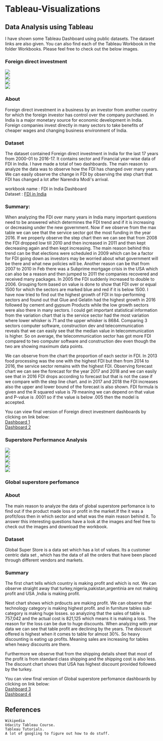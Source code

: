 # Tableau-Visualizations

## Data Analysis using Tableau


I have shown some Tableau Dashboard using public datasets. The dataset links are also given. You can also find each of the Tableau Workbook in the folder Workbooks. Please feel free to check out the below images. 

### Foreign direct investment

![](images/pic3.png)<br/>
![](images/pic5.png)<br/>
![](images/pic6.png)<br/>
![](images/pic7.png)<br/>


### About
Foreign direct investment in a business by an investor from another country for which the foreign investor has control over the company purchased.  in India is a major monetary source for economic development in India. Foreign companies invest directly in many sectors to take benefits of cheaper wages and changing business environment of India. 

### Dataset
The dataset contained Foreign direct investment in India for the last 17 years from 2000-01 to 2016-17. It contains sector and Financial year-wise data of FDI in India. I have made a total of two dashboards. The main reason to analyze the data was to observe how the FDI has changed over many years. We can easily observe the change in FDI by observing the step chart that FDI has changed a lot after Narendra Modi's arrival. 

workbook name : FDI in India Dashboard<br/>
Dataset : [FDI in India](https://www.kaggle.com/rajanand/fdi-in-india)

### Summary:
When analyzing the FDI over many years in India many important questions need to be answered which determines the FDI trend and if it is increasing or decreasing under the new government. Now if we observe from the max table we can see that the service sector got the most funding in the year 2016. If we properly observe the step chart then we can see that from 2008 the FDI dropped low till 2010 and then increased in 2011 and then kept decreasing again and then kept increasing.
The main reason behind this trend can be that elections were scheduled in 2009 which can be a factor for FDI going down as investors may be worried about what government will be there and what new policies will be. Another reason can be that from 2007 to 2010 in Feb there was a Subprime mortgage crisis in the USA  which can also be a reason and then jumped to 2011 the companies recovered and
received many packages. In 2005 the FDI suddenly increased to double to 2006.
Grouping form based on value is done to show that FDI over or equal 1500 for which the sectors are marked blue and red if it is below 1500.
I have now tried to find out the highest growth of FDI in top-performing sectors and found out that Glue and Gelatin had the highest growth in 2016 followed by cement and gypsum Products while the low growth sectors were also there in many sectors. I could get important statistical information from the variation chart that is the service sector had the most variation where lower whisker is 71 and the upper whisker is 8684. Comparing 3 sectors computer software, construction dev and telecommunication reveals that we can easily see that the median value in telecommunication is higher. So on average, the telecommunication sector has got more FDI compared to two computer software and construction dev even though the two are showing maximum data points.

We can observe from the chart the proportion of each sector in FDI. In 2013 food processing was the one with the highest FDI
but then from 2014 to 2016, the service sector remains with the highest FDI. Observing forecast chart we can see the forecast for the year 2017 and 2018 and we can easily see that in 2016 FDI drops according to forecast but that is not the case if we compare with the step line chart. and in 2017 and 2018 the FDI increases also
the upper and lower bound of the forecast is also shown. FDI formula is given and the R squared value is 79 meaning we can depend on that value and P-value is .0001 so if the value is below .005 then the model is accepted.

You can view final version of Foreign direct investment dashboards by clicking on link below:<br/>
[Dashboard 1](https://public.tableau.com/profile/smit106059#!/vizhome/ForeigndirectinvestmentDashboard1/Dashboard1)<br/>
[Dashboard 2](https://public.tableau.com/profile/smit106059#!/vizhome/ForeigndirectinvestmentDashboard2/Dashboard2)



### Superstore Performance Analysis
![](images/gsp_pic_1.png)<br/>
![](images/gsp_pic_2.png)<br/>
![](images/gsp_pic_3.png)<br/>
![](images/gsp_pic_4.png)<br/>
![](images/gsp_pic_5.png)<br/>



### Global superstore perfomance

### About
The main reason to analyze the data of global superstore perfomance is to find out if the product made loss or profit in the market.If the it was a profit/loss then in which sector and what was the main reason behind it. To answer this interesting questions have a look at the images and feel free to check out the  images and download the workbook.



### Dataset
Global Super Store is a data set which has a lot of values. Its a customer centric data set , which has the data of all the orders that have been placed through different vendors and markets.

### Summary
The first chart tells which country is making profit and which is not. We can observe straight away that turkey,nigeria,pakistan,argentinia are not making profit and USA ,India is making profit.

Next chart shows which prdoucts are making profit. We can observe that technology category is making highest profit.
and in furniture tables sub-category is makng huge losses.
so analyzing that the sales of table is 757,042 and the actual cost is 821,125 which means it is making a loss.
The reason for the loss can be due to huge discounts.
When analyzing with year data we can see that table profit are declining by the years. The dsicount offered is highest
when it comes to table for almost 30%. So heavy discounting is eating up profits. Meaning sales are increasing for tables when heavy discounts are there.
 
Furthermore we observe that from the shipping details sheet that most of the profit is from standard class shipping and the shipping cost is also less.
The discount chart shows that USA has highest discount provided followed by the turkey.


You can view final version of Global superstore perfomance dashboards by clicking on link below:<br/>
[Dashboard 3](https://public.tableau.com/profile/smit106059#!/vizhome/GlobalPerfomanceDashboard3/GlobalPerfomance)<br/>
[Dashboard 4](https://public.tableau.com/profile/smit106059#!/vizhome/ShippingandDiscountdetailsDashboard4/ShippingandDiscount)


## References

    Wikipedia
    Udacity Tableau Course.
    Tableau Tutorials.
    A lot of googling to figure out how to do stuff.

